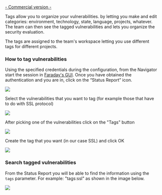 [- Commercial version -](https://www.faradaysec.com/#download)

Tags allow you to organize your vulnerabilities. by letting you make and edit categories: environment, technology, state, language, projects, whatever. The team can then see the tagged vulnerabilities and lets you organize the security evaluation.

The tags are assigned to the team's workspace letting you use different tags for different projects.

### How to tag vulnerabilities

Using the specified credentials during the configuration, from the Navigator start the session in [Faraday's GUI](https://github.com/infobyte/faraday/wiki/Status-report). Once you have obtained the authentication and you are in, click on the “Status Report” icon.

![](https://raw.github.com/wiki/infobyte/faraday/images/status_report/vulns_list.png)

Select the vulnerabilities that you want to tag (for example those that have to do with SSL protocol)

![](https://raw.github.com/wiki/infobyte/faraday/images/status_report/vulns_selected.png)

After picking one of the vulnerabilities click on the "Tags" button

![](https://raw.github.com/wiki/infobyte/faraday/images/status_report/add_tags.png)

Create the tag that you want (in our case SSL) and click OK

![](https://raw.github.com/wiki/infobyte/faraday/images/status_report/added_tags.png)

### Search tagged vulnerabilities

From the Status Report you will be able to find the information using the `tags` parameter. For example: "tags:ssl" as shown in the image below.

![](https://raw.github.com/wiki/infobyte/faraday/images/status_report/search_tags.png.png)
